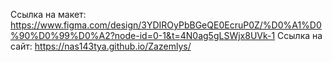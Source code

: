 Ссылка на макет:
https://www.figma.com/design/3YDIROyPbBGeQE0EcruP0Z/%D0%A1%D0%90%D0%99%D0%A2?node-id=0-1&t=4N0ag5gLSWjx8UVk-1
Ссылка на сайт:
https://nas143tya.github.io/Zazemlys/
